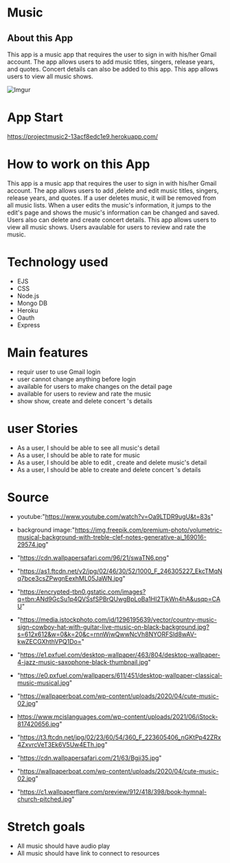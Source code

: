 # Music 
## About this App
This app is a music app that requires the user to sign in with his/her Gmail account. The app allows users to add music titles, singers, release years, and quotes. Concert details can also be added to this app. This app allows users to view all music shows.

![Imgur](https://i.imgur.com/gsU1VEh.jpg[/img])

# App Start
https://projectmusic2-13acf8edc1e9.herokuapp.com/

# How to work on this App
This app is a music app that requires the user to sign in with his/her Gmail account. The app allows users to add ,delete and edit music titles, singers, release years, and quotes. If a user deletes music, it will be removed from all music lists. When a user edits the music's information, it jumps to the edit's page and shows the music's information can be changed and saved. Users also can delete and create concert details.  This app allows users to view all music shows. Users avaulable for users to review and rate the music.

# Technology used
* EJS
* CSS
* Node.js
* Mongo DB
* Heroku
* Oauth
* Express

# Main features
* requir user to use Gmail login
* user cannot change anything before login
* available for users to make changes on the detail page  
* available for users to review and rate the music
* show show, create and delete concert 's details

# user Stories
* As a user, I should be able to see all music's detail
* As a user, I should be able to rate for music
* As a user, I should be able to edit , create and delete music's detail
* As a user, I should be able to create and delete concert 's details

# Source 
* youtube:"https://www.youtube.com/watch?v=Oa9LTDR9ugU&t=83s"
* background image:"https://img.freepik.com/premium-photo/volumetric-musical-background-with-treble-clef-notes-generative-ai_169016-29574.jpg"

* "https://cdn.wallpapersafari.com/96/21/swaTN6.png"

* "https://as1.ftcdn.net/v2/jpg/02/46/30/52/1000_F_246305227_EkcTMqNq7bce3csZPwgnEexhML05JaWN.jpg"

* "https://encrypted-tbn0.gstatic.com/images?q=tbn:ANd9GcSu1p4QVSsfSPBrQUwgBpLoBa1HI2TjkWn4hA&usqp=CAU"

* "https://media.istockphoto.com/id/1296195639/vector/country-music-sign-cowboy-hat-with-guitar-live-music-on-black-background.jpg?s=612x612&w=0&k=20&c=rnnWjwQwwNcVh8NYORFSld8wAV-kwZECGXhthVPQ1Do="

* "https://e1.pxfuel.com/desktop-wallpaper/463/804/desktop-wallpaper-4-jazz-music-saxophone-black-thumbnail.jpg"

* "https://e0.pxfuel.com/wallpapers/611/451/desktop-wallpaper-classical-music-musical.jpg"

* "https://wallpaperboat.com/wp-content/uploads/2020/04/cute-music-02.jpg"

* https://www.mcislanguages.com/wp-content/uploads/2021/06/iStock-817420656.jpg"

* "https://t3.ftcdn.net/jpg/02/23/60/54/360_F_223605406_nGKtPp42ZRx4ZxvrcVeT3Ek6V5Uw4ETh.jpg"

* "https://cdn.wallpapersafari.com/21/63/Bgji35.jpg"

* "https://wallpaperboat.com/wp-content/uploads/2020/04/cute-music-02.jpg"

* "https://c1.wallpaperflare.com/preview/912/418/398/book-hymnal-church-pitched.jpg"

# Stretch goals
* All music should have audio play
* All music should have link to connect to resources
 